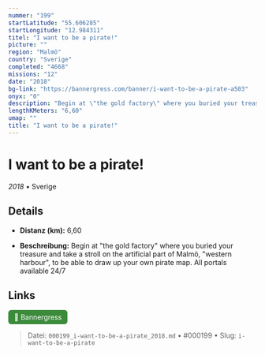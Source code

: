 ```yaml
---
nummer: "199"
startLatitude: "55.606285"
startLongitude: "12.984311"
titel: "I want to be a pirate!"
picture: ""
region: "Malmö"
country: "Sverige"
completed: "4668"
missions: "12"
date: "2018"
bg-link: "https://bannergress.com/banner/i-want-to-be-a-pirate-a503"
onyx: "0"
description: "Begin at \"the gold factory\" where you buried your treasure and take a stroll on the artificial part of Malmö, \"western harbour\", to be able to draw up your own pirate map.\nAll portals available 24/7"
lengthKMeters: "6,60"
umap: ""
title: "I want to be a pirate!"
---
```

# I want to be a pirate!

*2018* • Sverige



## Details
- **Distanz (km):** 6,60



- **Beschreibung:** Begin at "the gold factory" where you buried your treasure and take a stroll on the artificial part of Malmö, "western harbour", to be able to draw up your own pirate map.
All portals available 24/7


## Links
<div style="margin-top: 0.5em;">
<a href="https://bannergress.com/banner/i-want-to-be-a-pirate-a503" target="_blank" style="display:inline-block;margin-right:8px;padding:6px 12px;background-color:#3c8b3c;color:white;text-decoration:none;border-radius:6px;">🔗 Bannergress</a>

</div>


> Datei: `000199_i-want-to-be-a-pirate_2018.md` • #000199 • Slug: `i-want-to-be-a-pirate`
